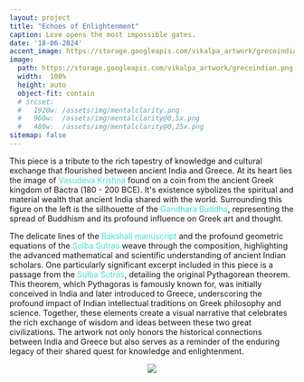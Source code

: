 ```yaml
---
layout: project
title: "Echoes of Enlightenment"
caption: Love opens the most impossible gates.
date: '18-06-2024'
accent_image: https://storage.googleapis.com/vikalpa_artwork/grecoindian.png   
image: 
  path: https://storage.googleapis.com/vikalpa_artwork/grecoindian.png
  width:  100%
  height: auto
  object-fit: contain
  # srcset: 
  #   1920w: /assets/img/mentalclarity.png
  #   960w:  /assets/img/mentalclarity@0,5x.png
  #   480w:  /assets/img/mentalclarity@0,25x.png
sitemap: false
---
```


This piece is a tribute to the rich tapestry of knowledge and cultural exchange that flourished between ancient India and Greece. At its heart lies the image of <span style="color:turquoise">Vasudeva Krishna</span> found on a coin from the ancient Greek kingdom of Bactra (180 - 200 BCE). It's existence sybolizes the spiritual and material wealth that ancient India shared with the world. Surrounding this figure on the left is the sillhouette of the <span style="color:turquoise">Gandhara Buddha</span>, representing the spread of Buddhism and its profound influence on Greek art and thought. 

The delicate lines of the <span style="color:turquoise">Bakshali manuscript</span> and the profound geometric equations of the <span style="color:turquoise">Sulba Sutras</span> weave through the composition, highlighting the advanced mathematical and scientific understanding of ancient Indian scholars. One particularly significant excerpt included in this piece is a passage from the <span style="color:turquoise">Sulba Sutras</span>, detailing the original Pythagorean theorem. This theorem, which Pythagoras is famously known for, was initially conceived in India and later introduced to Greece, underscoring the profound impact of Indian intellectual traditions on Greek philosophy and science. Together, these elements create a visual narrative that celebrates the rich exchange of wisdom and ideas between these two great civilizations. The artwork not only honors the historical connections between India and Greece but also serves as a reminder of the enduring legacy of their shared quest for knowledge and enlightenment.

<p align="center">
  <img src="https://storage.googleapis.com/vikalpa_artwork/Fyk19DsXwAEgZnb.jpg" >
</p>
